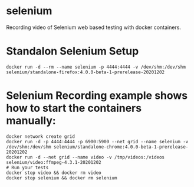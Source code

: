 # selenium
Recording video of Selenium web based testing with docker containers.

# Standalon Selenium Setup
    docker run -d --rm --name selenium -p 4444:4444 -v /dev/shm:/dev/shm selenium/standalone-firefox:4.0.0-beta-1-prerelease-20201202

# Selenium Recording example shows how to start the containers manually:
    docker network create grid
    docker run -d -p 4444:4444 -p 6900:5900 --net grid --name selenium -v /dev/shm:/dev/shm selenium/standalone-chrome:4.0.0-beta-1-prerelease-20201202
    docker run -d --net grid --name video -v /tmp/videos:/videos selenium/video:ffmpeg-4.3.1-20201202
    # Run your tests
    docker stop video && docker rm video
    docker stop selenium && docker rm selenium
